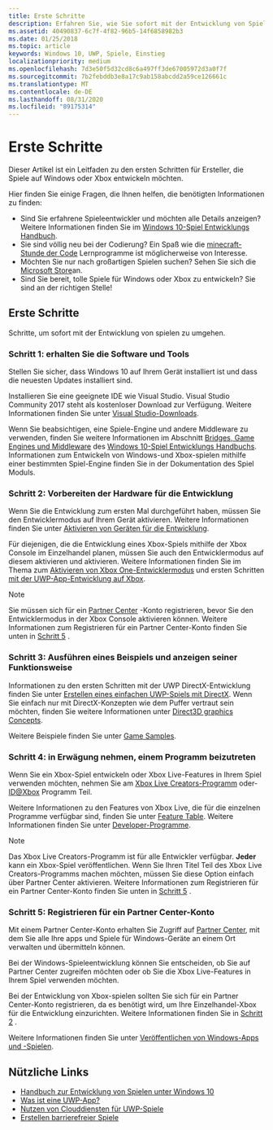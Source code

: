 ```yaml
---
title: Erste Schritte
description: Erfahren Sie, wie Sie sofort mit der Entwicklung von Spielen für Windows oder Xbox beginnen, indem Sie dieses Schnellstart Handbuch befolgen.
ms.assetid: 40490837-6c7f-4f82-96b5-14f6858982b3
ms.date: 01/25/2018
ms.topic: article
keywords: Windows 10, UWP, Spiele, Einstieg
localizationpriority: medium
ms.openlocfilehash: 7d3e50f5d32cd8c6a497ff3de67005972d3a0f7f
ms.sourcegitcommit: 7b2febddb3e8a17c9ab158abcdd2a59ce126661c
ms.translationtype: MT
ms.contentlocale: de-DE
ms.lasthandoff: 08/31/2020
ms.locfileid: "89175314"
---
```

# <a name="getting-started"></a>Erste Schritte

Dieser Artikel ist ein Leitfaden zu den ersten Schritten für Ersteller, die Spiele auf Windows oder Xbox entwickeln möchten. 

Hier finden Sie einige Fragen, die Ihnen helfen, die benötigten Informationen zu finden:
* Sind Sie erfahrene Spieleentwickler und möchten alle Details anzeigen? Weitere Informationen finden Sie im [Windows 10-Spiel Entwicklungs Handbuch](e2e.md).
* Sie sind völlig neu bei der Codierung? Ein Spaß wie die [minecraft-Stunde der Code](https://code.org/minecraft) Lernprogramme ist möglicherweise von Interesse.
* Möchten Sie nur nach großartigen Spielen suchen? Sehen Sie sich die [Microsoft Store](https://www.microsoft.com/store)an.
* Sind Sie bereit, tolle Spiele für Windows oder Xbox zu entwickeln?  Sie sind an der richtigen Stelle!

## <a name="quick-start-guide"></a>Erste Schritte

Schritte, um sofort mit der Entwicklung von spielen zu umgehen.

### <a name="step-1-get-the-software-and-tools"></a>Schritt 1: erhalten Sie die Software und Tools

Stellen Sie sicher, dass Windows 10 auf Ihrem Gerät installiert ist und dass die neuesten Updates installiert sind.

Installieren Sie eine geeignete IDE wie Visual Studio. Visual Studio Community 2017 steht als kostenloser Download zur Verfügung. Weitere Informationen finden Sie unter [Visual Studio-Downloads](https://visualstudio.microsoft.com/downloads/).

Wenn Sie beabsichtigen, eine Spiele-Engine und andere Middleware zu verwenden, finden Sie weitere Informationen im Abschnitt [Bridges, Game Engines und Middleware](e2e.md#bridges-game-engines-and-middleware) des [Windows 10-Spiel Entwicklungs Handbuchs](e2e.md). Informationen zum Entwickeln von Windows-und Xbox-spielen mithilfe einer bestimmten Spiel-Engine finden Sie in der Dokumentation des Spiel Moduls.

### <a name="step-2-prepare-your-hardware-for-development"></a>Schritt 2: Vorbereiten der Hardware für die Entwicklung

Wenn Sie die Entwicklung zum ersten Mal durchgeführt haben, müssen Sie den Entwicklermodus auf Ihrem Gerät aktivieren. Weitere Informationen finden Sie unter [Aktivieren von Geräten für die Entwicklung](../get-started/enable-your-device-for-development.md).

Für diejenigen, die die Entwicklung eines Xbox-Spiels mithilfe der Xbox Console im Einzelhandel planen, müssen Sie auch den Entwicklermodus auf diesem aktivieren und aktivieren. Weitere Informationen finden Sie im Thema zum [Aktivieren von Xbox One-Entwicklermodus](../xbox-apps/devkit-activation.md) und ersten Schritten [mit der UWP-App-Entwicklung auf Xbox](../xbox-apps/getting-started.md). 

> [!Note]
> Sie müssen sich für ein [Partner Center](https://partner.microsoft.com/dashboard)  -Konto registrieren, bevor Sie den Entwicklermodus in der Xbox Console aktivieren können. Weitere Informationen zum Registrieren für ein Partner Center-Konto finden Sie unten in [Schritt 5](#step-5-sign-up-for-a-partner-center-account) .

### <a name="step-3-run-a-sample-and-see-how-it-works"></a>Schritt 3: Ausführen eines Beispiels und anzeigen seiner Funktionsweise

Informationen zu den ersten Schritten mit der UWP DirectX-Entwicklung finden Sie unter [Erstellen eines einfachen UWP-Spiels mit DirectX](tutorial--create-your-first-uwp-directx-game.md). Wenn Sie einfach nur mit DirectX-Konzepten wie dem Puffer vertraut sein möchten, finden Sie weitere Informationen unter [Direct3D graphics Concepts](../graphics-concepts/index.md).

Weitere Beispiele finden Sie unter [Game Samples](e2e.md#game-samples).

### <a name="step-4-consider-joining-a-program"></a>Schritt 4: in Erwägung nehmen, einem Programm beizutreten

Wenn Sie ein Xbox-Spiel entwickeln oder Xbox Live-Features in Ihrem Spiel verwenden möchten, nehmen Sie am [Xbox Live Creators-Programm](https://developer.microsoft.com/games/xbox/xboxlive/creator) oder- [ID@Xbox](https://www.xbox.com/Developers/id) Programm Teil. 

Weitere Informationen zu den Features von Xbox Live, die für die einzelnen Programme verfügbar sind, finden Sie unter [Feature Table](/gaming/xbox-live/developer-program-overview.md#feature-table). Weitere Informationen finden Sie unter [Developer-Programme](e2e.md#developer-programs).

> [!Note]
> Das Xbox Live Creators-Programm ist für alle Entwickler verfügbar. **Jeder** kann ein Xbox-Spiel veröffentlichen. Wenn Sie Ihren Titel Teil des Xbox Live Creators-Programms machen möchten, müssen Sie diese Option einfach über Partner Center aktivieren. Weitere Informationen zum Registrieren für ein Partner Center-Konto finden Sie unten in [Schritt 5](#step-5-sign-up-for-a-partner-center-account) .

### <a name="step-5-sign-up-for-a-partner-center-account"></a>Schritt 5: Registrieren für ein Partner Center-Konto

Mit einem Partner Center-Konto erhalten Sie Zugriff auf [Partner Center](https://partner.microsoft.com/dashboard), mit dem Sie alle Ihre apps und Spiele für Windows-Geräte an einem Ort verwalten und übermitteln können.

Bei der Windows-Spieleentwicklung können Sie entscheiden, ob Sie auf Partner Center zugreifen möchten oder ob Sie die Xbox Live-Features in Ihrem Spiel verwenden möchten.

Bei der Entwicklung von Xbox-spielen sollten Sie sich für ein Partner Center-Konto registrieren, da es benötigt wird, um Ihre Einzelhandel-Xbox für die Entwicklung einzurichten. Weitere Informationen finden Sie in [Schritt 2](#step-2-prepare-your-hardware-for-development) .

Weitere Informationen finden Sie unter [Veröffentlichen von Windows-Apps und -Spielen](../publish/index.md).

## <a name="useful-links"></a>Nützliche Links

* [Handbuch zur Entwicklung von Spielen unter Windows 10](e2e.md)
* [Was ist eine UWP-App?](../get-started/universal-application-platform-guide.md)
* [Nutzen von Clouddiensten für UWP-Spiele](cloud-for-games.md)
* [Erstellen barrierefreier Spiele](accessibility-for-games.md)